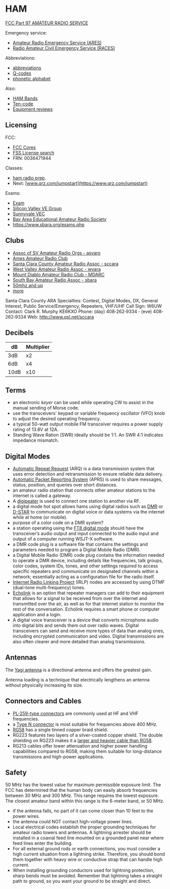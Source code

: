 # HAM

[FCC Part 97 AMATEUR RADIO SERVICE](https://www.ecfr.gov/current/title-47/chapter-I/subchapter-D/part-97)

Emergency service:
* [Amateur Radio Emergency Service (ARES)](http://www.arrl.org/ares)
* [Radio Amateur Civil Emergency Service (RACES)](https://www.usraces.org/)

Abbreviations:
* [abbreviations](abbreviations.html)
* [Q-codes](q-codes.html)
* [phonetic alphabet](phonetic-alphabet.html)

Also:
* [HAM Bands](bands.html)
* [Ten-code](https://en.wikipedia.org/wiki/Ten-code)
* [Equipment reviews](https://www.eham.net/reviews/)

## Licensing

FCC:

* [FCC Cores](https://apps.fcc.gov/cores/userLogin.do?btnContinue=true)
* [FSS License search](https://wireless2.fcc.gov/UlsApp/UlsSearch/searchLicense.jsp)
* FRN: 0036471944

Classes:

* [ham radio prep](http://hamradioprep.com).
* Next: [www.qrz.com/jumpstart](https://www.qrz.com/jumpstart)

Exams:
* [Exam](https://www.arrl.org/find-an-amateur-radio-license-exam-session)
* [Silicon Valley VE Group](http://www.svve.org/)
* [Sunnyvale  VEC](https://www.amateur-radio.org/)
* [Bay Area Educational Amateur Radio Society](https://www.baears.com/)
* https://www.sbara.org/exams.php

## Clubs

* [Assoc of SV Amateur Radio Orgs - asvaro](https://www.asvaro.org/)
* [Ames Amateur Radio Club](https://hamradio.arc.nasa.gov)
* [Santa Clara County Amateur Radio Assoc - sccara](https://sccara.org/)
* [West Valley Amateur Radio Assoc - wvara](https://wvara.org)
* [Mount Diablo Amateur Radio Club - MDARC](https://www.mdarc.org/)
* [South Bay Amateur Radio Assoc - sbara](http://www.sbara.org)
* [50mhz and up](https://www.50mhzandup.org/)
* [more](https://www.baears.com/files/handouts/ClubList.pdf)


Santa Clara County ARA
Specialties: Contest, Digital Modes, DX, General Interest, Public
Service/Emergency, Repeaters, VHF/UHF
Call Sign: W6UW
Contact: Clark R. Murphy KE6KXO
Phone: (day) 408‐262‐9334 ‐ (eve) 408‐262‐9334
Web: http://www.qsl.net/sccara



## Decibels

dB|Multiplier
--|----------
3dB| x2
6dB| x4
10dB| x10

## Terms

* an electronic _keyer_ can be used while operating CW to assist in the manual sending of Morse code.
* use the transceivers' keypad or variable frequency oscillator (VFO) knob to adjust the desired operating frequency.
* a typical 50-watt output mobile FM transceiver requires a power supply rating of 13.8V at 12A.
* Standing Wave Ration (SWR) ideally should be 1:1. An SWR 4:1 indicates impedance mismatch.

## Digital Modes

* [Automatic Repeat Request](https://en.wikipedia.org/wiki/Automatic_repeat_request) (ARQ) is a data transmission system that uses error detection and retransmission to ensure reliable data delivery.
* [Automatic Packet Reporting System](https://en.wikipedia.org/wiki/Automatic_Packet_Reporting_System) (APRS) is used to share messages, status, position, and queries over short distances.
* an amateur radio station that connects other amateur stations to the internet is called a gateway.
* A [digipeater](https://lmarc.net/club/on-the-air/digipeaters/) is used to connect one station to another via RF.
* a digital mode hot spot allows hams using digital radios such as [DMR](https://en.wikipedia.org/wiki/Digital_mobile_radio) or [D-STAR](https://en.wikipedia.org/wiki/D-STAR) to communicate on digital voice or data systems via the internet while at home (or mobile).
* purpose of a color code on a DMR system?
* a station operating using the [FT8 digital mode](https://en.wikipedia.org/wiki/FT8) should have the transceiver’s audio output and input connected to the audio input and output of a computer running WSJT-X software.
* a DMR code plug is a software file that contains the settings and parameters needed to program a Digital Mobile Radio (DMR).
* a Digital Mobile Radio (DMR) code plug contains the information needed to operate a DMR device, including details like frequencies, talk groups, color codes, system IDs, tones, and other settings required to access specific repeaters and communicate on designated channels within a network; essentially acting as a configuration file for the radio itself.
* [Internet Radio Linking Project](https://www.irlp.net/) (IRLP) nodes are accessed by using DTMF (dual-tone multi-frequency) tones.
* [Echolink](https://en.wikipedia.org/wiki/EchoLink) is an option that repeater managers can add to their equipment that allows for a signal to be received from over the internet and transmitted over the air, as well as for that internet station to monitor the rest of the conversation. Echolink requires a smart phone or computer application and a login.
* A digital voice transceiver is a device that converts microphone audio into digital bits and sends them out over radio waves. Digital transceivers can send and receive more types of data than analog ones, including encrypted communication and video. Digital transmissions are also often clearer and more detailed than analog transmissions.

## Antennas

The [Yagi antenna](https://en.wikipedia.org/wiki/Yagi%E2%80%93Uda_antenna) is a directional antenna and offers the greatest gain.

Antenna loading is a technique that electrically lengthens an antenna without physically increasing its size.

## Connectors and Cables

* [PL-259-type connectors](https://en.wikipedia.org/wiki/UHF_connector) are commonly used at HF and VHF frequencies.
* a [Type N connector](https://en.wikipedia.org/wiki/N_connector) is most suitable for frequencies above 400 MHz.
* [RG58](https://en.wikipedia.org/wiki/RG-58) has a single tinned copper braid shield.
* RG223 features two layers of a silver-coated copper shield. The double shielding on RG223 makes it a [larger and heavier cable than RG58](https://awcwire.wordpress.com/2016/04/20/rg223-vs-rg58-product-knockout/).
* RG213 cables offer lower attenuation and higher power handling capabilities compared to RG58, making them suitable for long-distance transmissions and high-power applications.

## Safety

50 MHz has the lowest value for maximum permissible exposure limit. The FCC has determined that the human body can easily absorb frequencies between 30 MHz and 300 MHz. This range requires the lowest exposure. The closest amateur band within this range is the 6-meter band, or 50 MHz.


* if the antenna falls, no part of it can come closer than 10 feet to the power wires.
* the antenna could NOT contact high-voltage power lines.
* Local electrical codes establish the proper grounding techniques for amateur radio towers and antennas. A lightning arrester should be installed in a coaxial feed line mounted on a grounded panel near where feed lines enter the building.
* For all external ground rods or earth connections, you must consider a high current situation from a lightning strike. Therefore, you should bond them together with heavy wire or conductive strap that can handle high current.
* When installing grounding conductors used for lightning protection, sharp bends must be avoided. Remember that lightning takes a straight path to ground, so you want your ground to be straight and direct.
